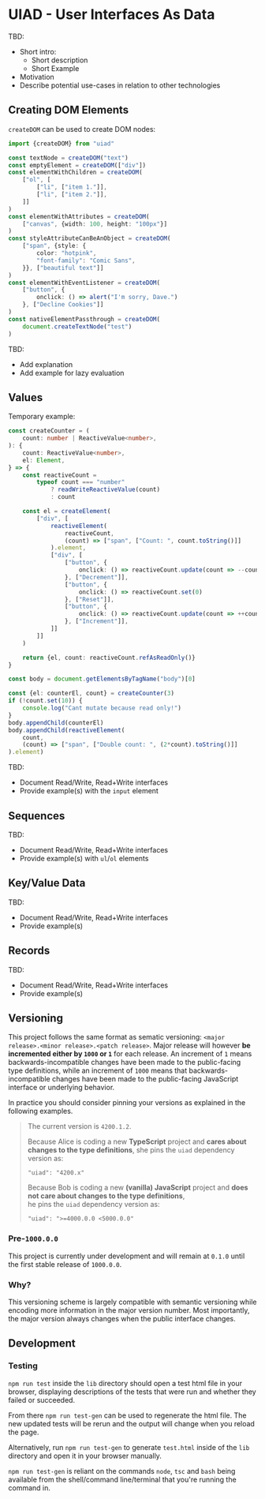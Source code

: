 # UIAD - User Interfaces As Data

TBD:
- Short intro:
    - Short description
    - Short Example
- Motivation
- Describe potential use-cases in relation to other technologies

## Creating DOM Elements

`createDOM` can be used to create DOM nodes:

```ts
import {createDOM} from "uiad"

const textNode = createDOM("text")
const emptyElement = createDOM(["div"])
const elementWithChildren = createDOM(
    ["ol", [
        ["li", ["item 1."]],
        ["li", ["item 2."]],
    ]]
)
const elementWithAttributes = createDOM(
    ["canvas", {width: 100, height: "100px"}]
)
const styleAttributeCanBeAnObject = createDOM(
    ["span", {style: {
        color: "hotpink", 
        "font-family": "Comic Sans",
    }}, ["beautiful text"]]
)
const elementWithEventListener = createDOM(
    ["button", {
        onclick: () => alert("I'm sorry, Dave.")
    }, ["Decline Cookies"]]
)
const nativeElementPassthrough = createDOM(
    document.createTextNode("test")
)
```

TBD:
- Add explanation
- Add example for lazy evaluation

## Values

Temporary example:

```ts
const createCounter = (
    count: number | ReactiveValue<number>,
): {
    count: ReactiveValue<number>,
    el: Element,
} => {
    const reactiveCount =
        typeof count === "number"
            ? readWriteReactiveValue(count)
            : count

    const el = createElement(
        ["div", [
            reactiveElement(
                reactiveCount,
                (count) => ["span", ["Count: ", count.toString()]]
            ).element,
            ["div", [
                ["button", {
                    onclick: () => reactiveCount.update(count => --count)
                }, ["Decrement"]],
                ["button", {
                    onclick: () => reactiveCount.set(0)
                }, ["Reset"]],
                ["button", {
                    onclick: () => reactiveCount.update(count => ++count)
                }, ["Increment"]],
            ]]
        ]]
    )

    return {el, count: reactiveCount.refAsReadOnly()}
}

const body = document.getElementsByTagName("body")[0]

const {el: counterEl, count} = createCounter(3)
if (!count.set(10)) {
    console.log("Cant mutate because read only!")
}
body.appendChild(counterEl)
body.appendChild(reactiveElement(
    count,
    (count) => ["span", ["Double count: ", (2*count).toString()]]
).element)
```

TBD:
- Document Read/Write, Read+Write interfaces
- Provide example(s) with the `input` element

## Sequences

TBD:
- Document Read/Write, Read+Write interfaces
- Provide example(s) with `ul`/`ol` elements

## Key/Value Data

TBD:
- Document Read/Write, Read+Write interfaces
- Provide example(s)

## Records

TBD:
- Document Read/Write, Read+Write interfaces
- Provide example(s)

## Versioning

This project follows the same format as sematic versioning: `<major release>.<minor release>.<patch release>`.
Major release will however **be incremented either by `1000` or `1`** for each release.
An increment of `1` means backwards-incompatible changes have been made to the public-facing type definitions,
while an increment of `1000` means that backwards-incompatible changes have been made to the
public-facing JavaScript interface or underlying behavior.

In practice you should consider pinning your versions as explained in the following examples.

> The current version is `4200.1.2`.
>
> Because Alice is coding a new **TypeScript** project 
> and **cares about changes to the type definitions**, 
> she pins the `uiad` dependency version as:
> ```
> "uiad": "4200.x"
> ```
>
> Because Bob is coding a new **(vanilla) JavaScript** project 
> and **does not care about changes to the type definitions**,  
> he pins the `uiad` dependency version as:
> ```
> "uiad": ">=4000.0.0 <5000.0.0"
> ```

### Pre-`1000.0.0`

This project is currently under development and will remain at `0.1.0` until the first stable
release of `1000.0.0`.

### Why?

This versioning scheme is largely compatible with semantic versioning while
encoding more information in the major version number.
Most importantly, the major version always changes when the public
interface changes.

## Development

### Testing

`npm run test` inside the `lib` directory should open a test html file
in your browser, displaying descriptions of the tests that were
run and whether they failed or succeeded.

From there `npm run test-gen` can be used to regenerate the html file. The new updated tests will be rerun and the
output will change when you reload the page.

Alternatively, run `npm run test-gen` to generate `test.html` inside of
the `lib` directory and open it in your browser manually.

`npm run test-gen` is reliant on the commands `node`, `tsc` and `bash`
being available from the shell/command line/terminal that you're running
the command in.

